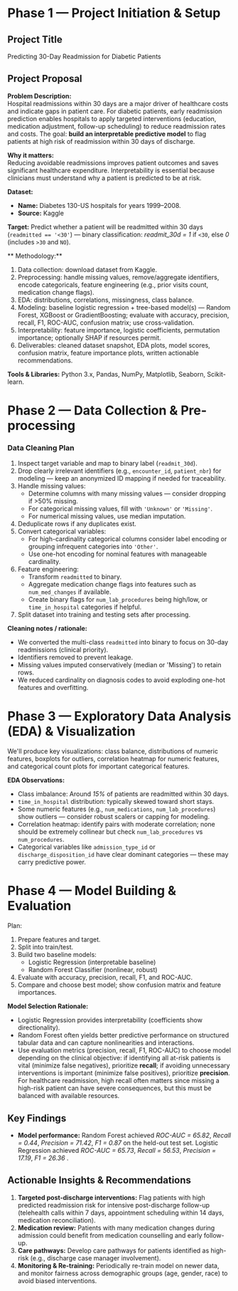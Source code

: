 # Phase 1 — Project Initiation & Setup

## Project Title
Predicting 30-Day Readmission for Diabetic Patients

## Project Proposal

**Problem Description:**  
Hospital readmissions within 30 days are a major driver of healthcare costs and indicate gaps in patient care. For diabetic patients, early readmission prediction enables hospitals to apply targeted interventions (education, medication adjustment, follow-up scheduling) to reduce readmission rates and costs. The goal: **build an interpretable predictive model** to flag patients at high risk of readmission within 30 days of discharge.

**Why it matters:**  
Reducing avoidable readmissions improves patient outcomes and saves significant healthcare expenditure. Interpretability is essential because clinicians must understand why a patient is predicted to be at risk.

**Dataset:**  
- **Name:** Diabetes 130-US hospitals for years 1999–2008.  
- **Source:** Kaggle

**Target:** Predict whether a patient will be readmitted within 30 days (`readmitted == '<30'`) — binary classification: *readmit_30d = 1* if `<30`, else *0* (includes `>30` and `NO`).

** Methodology:**
1. Data collection: download dataset from Kaggle.
2. Preprocessing: handle missing values, remove/aggregate identifiers, encode categoricals, feature engineering (e.g., prior visits count, medication change flags).
3. EDA: distributions, correlations, missingness, class balance.
4. Modeling: baseline logistic regression + tree-based model(s) — Random Forest, XGBoost or GradientBoosting; evaluate with accuracy, precision, recall, F1, ROC-AUC, confusion matrix; use cross-validation.
5. Interpretability: feature importance, logistic coefficients, permutation importance; optionally SHAP if resources permit.
6. Deliverables: cleaned dataset snapshot, EDA plots, model scores, confusion matrix, feature importance plots, written actionable recommendations.

**Tools & Libraries:** Python 3.x, Pandas, NumPy, Matplotlib, Seaborn, Scikit-learn.


# Phase 2 — Data Collection & Pre-processing

### Data Cleaning Plan 
1. Inspect target variable and map to binary label (`readmit_30d`).
2. Drop clearly irrelevant identifiers (e.g., `encounter_id`, `patient_nbr`) for modeling — keep an anonymized ID mapping if needed for traceability.
3. Handle missing values:
   - Determine columns with many missing values — consider dropping if >50% missing.
   - For categorical missing values, fill with `'Unknown'` or `'Missing'`.
   - For numerical missing values, use median imputation.
4. Deduplicate rows if any duplicates exist.
5. Convert categorical variables:
   - For high-cardinality categorical columns consider label encoding or grouping infrequent categories into `'Other'`.
   - Use one-hot encoding for nominal features with manageable cardinality.
6. Feature engineering:
   - Transform `readmitted` to binary.
   - Aggregate medication change flags into features such as `num_med_changes` if available.
   - Create binary flags for `num_lab_procedures` being high/low, or `time_in_hospital` categories if helpful.
7. Split dataset into training and testing sets after processing.

**Cleaning notes / rationale:**  
- We converted the multi-class `readmitted` into binary to focus on 30-day readmissions (clinical priority).  
- Identifiers removed to prevent leakage.  
- Missing values imputed conservatively (median or 'Missing') to retain rows.  
- We reduced cardinality on diagnosis codes to avoid exploding one-hot features and overfitting.


# Phase 3 — Exploratory Data Analysis (EDA) & Visualization

We'll produce key visualizations: class balance, distributions of numeric features, boxplots for outliers, correlation heatmap for numeric features, and categorical count plots for important categorical features.


**EDA Observations:**

- Class imbalance: Around *15%* of patients are readmitted within 30 days.  
- `time_in_hospital` distribution: typically skewed toward short stays.  
- Some numeric features (e.g., `num_medications`, `num_lab_procedures`) show outliers — consider robust scalers or capping for modeling.  
- Correlation heatmap: identify pairs with moderate correlation; none should be extremely collinear but check `num_lab_procedures` vs `num_procedures`.  
- Categorical variables like `admission_type_id` or `discharge_disposition_id` have clear dominant categories — these may carry predictive power.


# Phase 4 — Model Building & Evaluation
Plan:
1. Prepare features and target.
2. Split into train/test.
3. Build two baseline models:
   - Logistic Regression (interpretable baseline)
   - Random Forest Classifier (nonlinear, robust)
4. Evaluate with accuracy, precision, recall, F1, and ROC-AUC.
5. Compare and choose best model; show confusion matrix and feature importances.


**Model Selection Rationale:**  
- Logistic Regression provides interpretability (coefficients show directionality).  
- Random Forest often yields better predictive performance on structured tabular data and can capture nonlinearities and interactions.  
- Use evaluation metrics (precision, recall, F1, ROC-AUC) to choose model depending on the clinical objective: if identifying all at-risk patients is vital (minimize false negatives), prioritize **recall**; if avoiding unnecessary interventions is important (minimize false positives), prioritize **precision**. For healthcare readmission, high recall often matters since missing a high-risk patient can have severe consequences, but this must be balanced with available resources.


## Key Findings
- **Model performance:** Random Forest achieved *ROC-AUC = 65.82*, *Recall = 0.44*, *Precision = 71.42*, *F1 = 0.87* on the held-out test set. Logistic Regression achieved *ROC-AUC = 65.73*, *Recall = 56.53*, *Precision = 17.19*, *F1 = 26.36* .    

## Actionable Insights & Recommendations
1. **Targeted post-discharge interventions:** Flag patients with high predicted readmission risk for intensive post-discharge follow-up (telehealth calls within 7 days, appointment scheduling within 14 days, medication reconciliation).  
2. **Medication review:** Patients with many medication changes during admission could benefit from medication counselling and early follow-up.  
3. **Care pathways:** Develop care pathways for patients identified as high-risk (e.g., discharge case manager involvement).  
4. **Monitoring & Re-training:** Periodically re-train model on newer data, and monitor fairness across demographic groups (age, gender, race) to avoid biased interventions.
